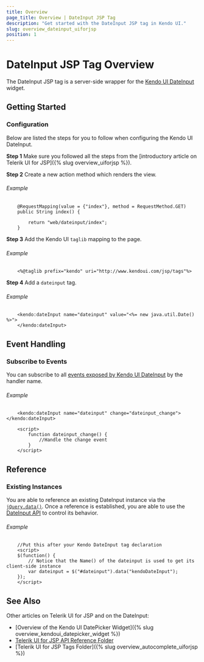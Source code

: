 ```yaml
---
title: Overview
page_title: Overview | DateInput JSP Tag
description: "Get started with the DateInput JSP tag in Kendo UI."
slug: overview_dateinput_uiforjsp
position: 1
---
```


# DateInput JSP Tag Overview

The DateInput JSP tag is a server-side wrapper for the [Kendo UI DateInput](/api/javascript/ui/dateinput) widget.

## Getting Started

### Configuration

Below are listed the steps for you to follow when configuring the Kendo UI DateInput.

**Step 1** Make sure you followed all the steps from the [introductory article on Telerik UI for JSP]({% slug overview_uiforjsp %}).

**Step 2** Create a new action method which renders the view.

###### Example

        @RequestMapping(value = {"index"}, method = RequestMethod.GET)
        public String index() {

            return "web/dateinput/index";
        }

**Step 3** Add the Kendo UI `taglib` mapping to the page.

###### Example

        <%@taglib prefix="kendo" uri="http://www.kendoui.com/jsp/tags"%>

**Step 4** Add a `dateinput` tag.

###### Example

        <kendo:dateInput name="dateinput" value="<%= new java.util.Date() %>">
        </kendo:dateInput>

## Event Handling

### Subscribe to Events

You can subscribe to all [events exposed by Kendo UI DateInput](/api/javascript/ui/dateinput#events) by the handler name.

###### Example

        <kendo:dateInput name="dateinput" change="dateinput_change"></kendo:dateInput>

        <script>
            function dateinput_change() {
                //Handle the change event
            }
        </script>

## Reference

### Existing Instances

You are able to reference an existing DateInput instance via the [`jQuery.data()`](http://api.jquery.com/jQuery.data/). Once a reference is established, you are able to use the [DateInput API](/api/javascript/ui/dateinput#methods) to control its behavior.

###### Example

        //Put this after your Kendo DateInput tag declaration
        <script>
        $(function() {
            // Notice that the Name() of the dateinput is used to get its client-side instance
            var dateinput = $("#dateinput").data("kendoDateInput");
        });
        </script>

## See Also

Other articles on Telerik UI for JSP and on the DateInput:

* [Overview of the Kendo UI DatePicker Widget]({% slug overview_kendoui_datepicker_widget %})
* [Telerik UI for JSP API Reference Folder](/api/jsp/autocomplete/animation)
* [Telerik UI for JSP Tags Folder]({% slug overview_autocomplete_uiforjsp %})
